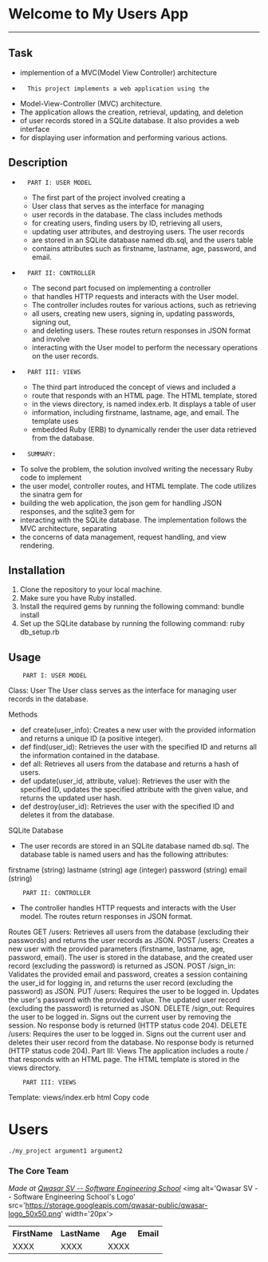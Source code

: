 # Welcome to My Users App
***

## Task

+ implemention of a MVC(Model View Controller) architecture
+       This project implements a web application using the 
- Model-View-Controller (MVC) architecture. 
- The application allows the creation, retrieval, updating, and deletion 
- of user records stored in a SQLite database. It also provides a web interface 
- for displaying user information and performing various actions.

## Description

+       PART I: USER MODEL
    - The first part of the project involved creating a 
    - User class that serves as the interface for managing 
    - user records in the database. The class includes methods 
    - for creating users, finding users by ID, retrieving all users, 
    - updating user attributes, and destroying users. The user records 
    - are stored in an SQLite database named db.sql, and the users table 
    - contains attributes such as firstname, lastname, age, password, and email.

+       PART II: CONTROLLER 
    - The second part focused on implementing a controller 
    - that handles HTTP requests and interacts with the User model. 
    - The controller includes routes for various actions, such as retrieving 
    - all users, creating new users, signing in, updating passwords, signing out, 
    - and deleting users. These routes return responses in JSON format and involve 
    - interacting with the User model to perform the necessary operations on the user records.

+       PART III: VIEWS
    - The third part introduced the concept of views and included a 
    - route that responds with an HTML page. The HTML template, stored 
    - in the views directory, is named index.erb. It displays a table of user 
    - information, including firstname, lastname, age, and email. The template uses 
    - embedded Ruby (ERB) to dynamically render the user data retrieved from the database.

+       SUMMARY: 
-  To solve the problem, the solution involved writing the necessary Ruby code to implement 
- the user model, controller routes, and HTML template. The code utilizes the sinatra gem for 
- building the web application, the json gem for handling JSON responses, and the sqlite3 gem for 
- interacting with the SQLite database. The implementation follows the MVC architecture, separating 
- the concerns of data management, request handling, and view rendering.


## Installation
1. Clone the repository to your local machine.
2. Make sure you have Ruby installed.
3. Install the required gems by running the following command: 
    bundle install
4. Set up the SQLite database by running the following command:
    ruby db_setup.rb


## Usage
        PART I: USER MODEL
Class: User
The User class serves as the interface for managing user records in the database.

Methods
+ def create(user_info): Creates a new user with the provided information and returns a unique ID (a positive integer).
+ def find(user_id): Retrieves the user with the specified ID and returns all the information contained in the database.
+ def all: Retrieves all users from the database and returns a hash of users.
+ def update(user_id, attribute, value): Retrieves the user with the specified ID, updates the specified attribute with the given value, and returns the updated user hash.
+ def destroy(user_id): Retrieves the user with the specified ID and deletes it from the database.

SQLite Database
+ The user records are stored in an SQLite database named db.sql. The database table is named users and has the following attributes:

firstname (string)
lastname (string)
age (integer)
password (string)
email (string)


        PART II: CONTROLLER
- The controller handles HTTP requests and interacts with the User model. The routes return responses in JSON format.

Routes
GET /users: Retrieves all users from the database (excluding their passwords) and returns the user records as JSON.
POST /users: Creates a new user with the provided parameters (firstname, lastname, age, password, email). The user is stored in the database, and the created user record (excluding the password) is returned as JSON.
POST /sign_in: Validates the provided email and password, creates a session containing the user_id for logging in, and returns the user record (excluding the password) as JSON.
PUT /users: Requires the user to be logged in. Updates the user's password with the provided value. The updated user record (excluding the password) is returned as JSON.
DELETE /sign_out: Requires the user to be logged in. Signs out the current user by removing the session. No response body is returned (HTTP status code 204).
DELETE /users: Requires the user to be logged in. Signs out the current user and deletes their user record from the database. No response body is returned (HTTP status code 204).
Part III: Views
The application includes a route / that responds with an HTML page. The HTML template is stored in the views directory.

        PART III: VIEWS
Template: views/index.erb
html
Copy code
<!DOCTYPE html>
<html>
    <head>
        <title>Users index page</title>
    </head>
    <body>
        <h1>Users</h1>
        <table>
            <tr>
                <th>FirstName</th>
                <th>LastName</th>
                <th>Age</th>
                <th>Email</th>
            </tr>
            <tr>
                <td>XXXX</td>
                <td>XXXX</td>
                <td>XXXX</td>
               

```
./my_project argument1 argument2
```

### The Core Team


<span><i>Made at <a href='https://qwasar.io'>Qwasar SV -- Software Engineering School</a></i></span>
<span><img alt='Qwasar SV -- Software Engineering School's Logo' src='https://storage.googleapis.com/qwasar-public/qwasar-logo_50x50.png' width='20px'></span>
